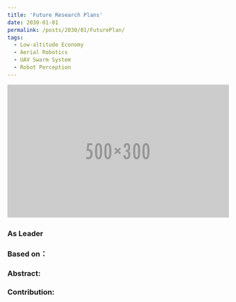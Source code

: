 ```yaml
---
title: 'Future Research Plans'
date: 2030-01-01
permalink: /posts/2030/01/FuturePlan/
tags:
  - Low-altitude Economy
  - Aerial Robotics
  - UAV Swarm System
  - Robot Perception
---
```

<img src='/images/500x300.png'>


### **As Leader**  
### **Based on**：

### **Abstract**: 

### **Contribution**:
